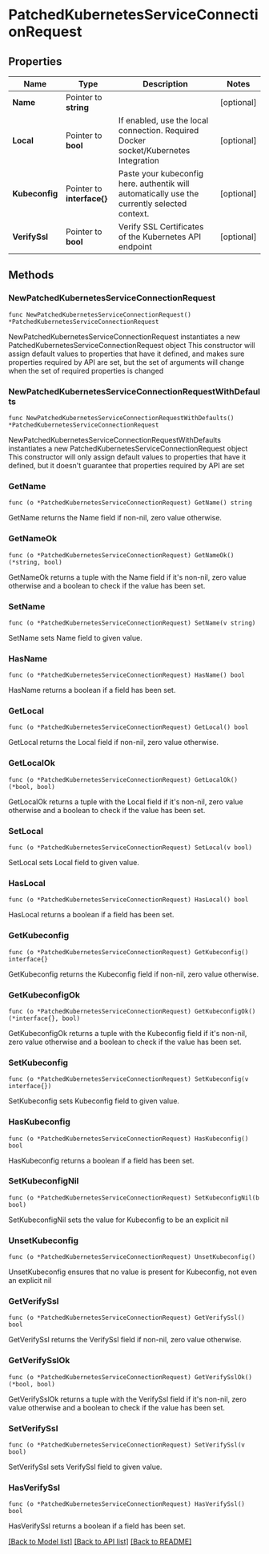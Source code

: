 # PatchedKubernetesServiceConnectionRequest

## Properties

Name | Type | Description | Notes
------------ | ------------- | ------------- | -------------
**Name** | Pointer to **string** |  | [optional] 
**Local** | Pointer to **bool** | If enabled, use the local connection. Required Docker socket/Kubernetes Integration | [optional] 
**Kubeconfig** | Pointer to **interface{}** | Paste your kubeconfig here. authentik will automatically use the currently selected context. | [optional] 
**VerifySsl** | Pointer to **bool** | Verify SSL Certificates of the Kubernetes API endpoint | [optional] 

## Methods

### NewPatchedKubernetesServiceConnectionRequest

`func NewPatchedKubernetesServiceConnectionRequest() *PatchedKubernetesServiceConnectionRequest`

NewPatchedKubernetesServiceConnectionRequest instantiates a new PatchedKubernetesServiceConnectionRequest object
This constructor will assign default values to properties that have it defined,
and makes sure properties required by API are set, but the set of arguments
will change when the set of required properties is changed

### NewPatchedKubernetesServiceConnectionRequestWithDefaults

`func NewPatchedKubernetesServiceConnectionRequestWithDefaults() *PatchedKubernetesServiceConnectionRequest`

NewPatchedKubernetesServiceConnectionRequestWithDefaults instantiates a new PatchedKubernetesServiceConnectionRequest object
This constructor will only assign default values to properties that have it defined,
but it doesn't guarantee that properties required by API are set

### GetName

`func (o *PatchedKubernetesServiceConnectionRequest) GetName() string`

GetName returns the Name field if non-nil, zero value otherwise.

### GetNameOk

`func (o *PatchedKubernetesServiceConnectionRequest) GetNameOk() (*string, bool)`

GetNameOk returns a tuple with the Name field if it's non-nil, zero value otherwise
and a boolean to check if the value has been set.

### SetName

`func (o *PatchedKubernetesServiceConnectionRequest) SetName(v string)`

SetName sets Name field to given value.

### HasName

`func (o *PatchedKubernetesServiceConnectionRequest) HasName() bool`

HasName returns a boolean if a field has been set.

### GetLocal

`func (o *PatchedKubernetesServiceConnectionRequest) GetLocal() bool`

GetLocal returns the Local field if non-nil, zero value otherwise.

### GetLocalOk

`func (o *PatchedKubernetesServiceConnectionRequest) GetLocalOk() (*bool, bool)`

GetLocalOk returns a tuple with the Local field if it's non-nil, zero value otherwise
and a boolean to check if the value has been set.

### SetLocal

`func (o *PatchedKubernetesServiceConnectionRequest) SetLocal(v bool)`

SetLocal sets Local field to given value.

### HasLocal

`func (o *PatchedKubernetesServiceConnectionRequest) HasLocal() bool`

HasLocal returns a boolean if a field has been set.

### GetKubeconfig

`func (o *PatchedKubernetesServiceConnectionRequest) GetKubeconfig() interface{}`

GetKubeconfig returns the Kubeconfig field if non-nil, zero value otherwise.

### GetKubeconfigOk

`func (o *PatchedKubernetesServiceConnectionRequest) GetKubeconfigOk() (*interface{}, bool)`

GetKubeconfigOk returns a tuple with the Kubeconfig field if it's non-nil, zero value otherwise
and a boolean to check if the value has been set.

### SetKubeconfig

`func (o *PatchedKubernetesServiceConnectionRequest) SetKubeconfig(v interface{})`

SetKubeconfig sets Kubeconfig field to given value.

### HasKubeconfig

`func (o *PatchedKubernetesServiceConnectionRequest) HasKubeconfig() bool`

HasKubeconfig returns a boolean if a field has been set.

### SetKubeconfigNil

`func (o *PatchedKubernetesServiceConnectionRequest) SetKubeconfigNil(b bool)`

 SetKubeconfigNil sets the value for Kubeconfig to be an explicit nil

### UnsetKubeconfig
`func (o *PatchedKubernetesServiceConnectionRequest) UnsetKubeconfig()`

UnsetKubeconfig ensures that no value is present for Kubeconfig, not even an explicit nil
### GetVerifySsl

`func (o *PatchedKubernetesServiceConnectionRequest) GetVerifySsl() bool`

GetVerifySsl returns the VerifySsl field if non-nil, zero value otherwise.

### GetVerifySslOk

`func (o *PatchedKubernetesServiceConnectionRequest) GetVerifySslOk() (*bool, bool)`

GetVerifySslOk returns a tuple with the VerifySsl field if it's non-nil, zero value otherwise
and a boolean to check if the value has been set.

### SetVerifySsl

`func (o *PatchedKubernetesServiceConnectionRequest) SetVerifySsl(v bool)`

SetVerifySsl sets VerifySsl field to given value.

### HasVerifySsl

`func (o *PatchedKubernetesServiceConnectionRequest) HasVerifySsl() bool`

HasVerifySsl returns a boolean if a field has been set.


[[Back to Model list]](../README.md#documentation-for-models) [[Back to API list]](../README.md#documentation-for-api-endpoints) [[Back to README]](../README.md)


